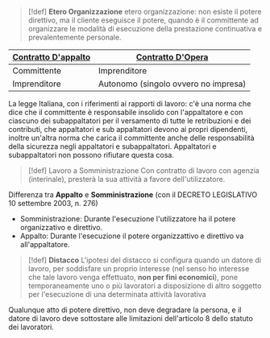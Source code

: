 >[!def] **Etero Organizzazione**
> etero organizzazione: non esiste il potere direttivo, ma il cliente eseguisce il potere, quando è il committente ad organizzare le modalità di esecuzione della prestazione continuativa e prevalentemente personale.
>

| [Contratto D'appalto](Diritto%20Del%20Lavoro.md#^604be5) | [Contratto D'Opera](Diritto%20Del%20Lavoro.md#^03fb49) |
| ------------------------------------------ | ---------------------------------------- |
| Committente                                | Imprenditore                             |
| Imprenditore                               | Autonomo (singolo ovvero no impresa)     |
La legge Italiana, con i riferimenti ai rapporti di lavoro: c'è una norma che dice che il committente è responsabile insolido con l'appaltatore e con ciascuno dei subappaltatori per il versamento di tutte le retribuzioni e dei contributi, che appaltatori e sub appaltatori devono ai propri dipendenti, inoltre un'altra norma che carica il committente anche delle responsabilità della sicurezza negli appaltatori e subappaltatori.
Appaltatori e subappaltatori non possono rifiutare questa cosa.

>[!def] Lavoro a Somministrazione
>Con contratto di lavoro con agenzia (interinale), presterà la sua attività a favore dell'utilizzatore.

Differenza tra **Appalto** e **Somministrazione** (con il DECRETO LEGISLATIVO 10 settembre 2003, n. 276)
- Somministrazione: Durante l'esecuzione l'utilizzatore ha il potere organizzativo e direttivo.
- Appalto:  Durante l'esecuzione il potere organizzattivo e direttivo va all'appaltatore.

>[!def] **Distacco**
>L'ipotesi del distacco si configura quando un datore di lavoro, per soddisfare un proprio interesse (nel senso ho interesse che tale lavoro venga effettuato, **non per fini economici**), pone temporaneamente uno o più lavoratori a disposizione di altro soggetto per l'esecuzione di una determinata attività lavorativa

Qualunque atto di potere direttivo, non deve degradare la persona, e il datore di lavoro deve sottostare alle limitazioni dell'articolo 8 dello statuto dei lavoratori.